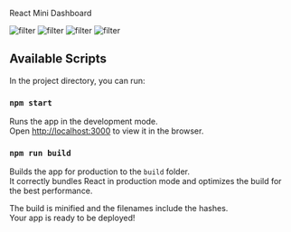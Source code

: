 React Mini Dashboard

<img src="https://i.ibb.co/Jk7q7s6/screen1.png" alt="filter">

<img src="https://i.ibb.co/t2X0dPG/screen2.png" alt="filter">

<img src="https://i.ibb.co/S7XBWR3/screen3.png" alt="filter">

<img src="https://i.ibb.co/TkzPtmw/screen4.png" alt="filter">

## Available Scripts

In the project directory, you can run:

### `npm start`

Runs the app in the development mode.<br />
Open [http://localhost:3000](http://localhost:3000) to view it in the browser.

### `npm run build`

Builds the app for production to the `build` folder.<br />
It correctly bundles React in production mode and optimizes the build for the best performance.

The build is minified and the filenames include the hashes.<br />
Your app is ready to be deployed!
